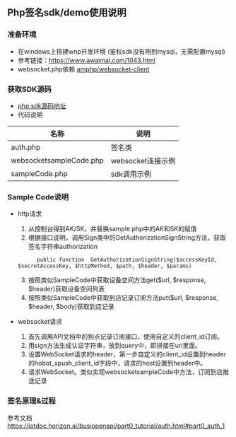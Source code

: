 ## Php签名sdk/demo使用说明

### 准备环境

- 在windows上搭建wnp开发环境 (鉴权sdk没有用到mysql，无需配置mysql)
- 参考链接：https://www.awaimai.com/1043.html
-  websocket.php依赖 [amphp/websocket-client](https://github.com/amphp/websocket-client)

### 获取SDK源码

- [php sdk源码地址](https://github.com/iotdoc/busiSDK/tree/master/auth/php)
- 代码说明

| 名称 | 说明
|---|---
|auth.php|签名类
|websocketsampleCode.php|websocket连接示例
|sampleCode.php|sdk调用示例

### Sample Code说明

* http请求

  1.  从控制台得到AK/SK，并替换sample.php中的AK和SK的赋值
  2.  根据接口说明，调用Sign类中的GetAuthorizationSignString方法，获取签名字符串authorization

  ```
        public function  GetAuthorizationSignString($accessKeyId, $secretAccessKey, $httpMethod, $path, $header, $params) 
  ```

  3.  按照类似SampleCode中获取设备空间方法get($url, $response, $header)获取设备空间列表
  4.  按照类似SampleCode中获取到店记录订阅方法put($url, $response, $header, $body)获取到店记录

* websocket请求

  1. 首先调用API文档中的到点记录订阅接口，使用自定义的client_id订阅。
  2. 用sign方法生成认证字符串，放到query中，即拼接在uri里面。
  3. 设置WebSocket请求的header，第一步自定义的client_id设置到header的hobot_xpush_client_id字段中，请求的host设置到header中。
  4. 请求WebSocket。类似实现websocketsampleCode中方法，订阅到店推送记录

### 签名原理&过程

参考文档
https://iotdoc.horizon.ai/busiopenapi/part0_tutorial/auth.html#part0_auth_1